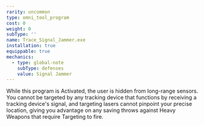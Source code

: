 ```yaml
---
rarity: uncommon
type: omni_tool_program
cost: 0
weight: 0
subType: ''
name: Trace_Signal_Jammer.exe
installation: true
equippable: true
mechanics:
  - type: global-note
    subType: defenses
    value: Signal Jammer
---
```

While this program is Activated, the user is hidden from long-range sensors. You cannot be targeted by any tracking
device that functions by receiving a tracking device's signal, and targeting lasers cannot pinpoint your precise
location, giving you advantage on any saving throws against Heavy Weapons that require Targeting to fire.
